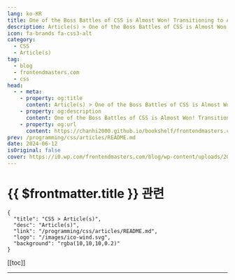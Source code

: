 ```yaml
---
lang: ko-KR
title: One of the Boss Battles of CSS is Almost Won! Transitioning to Auto
description: Article(s) > One of the Boss Battles of CSS is Almost Won! Transitioning to Auto
icon: fa-brands fa-css3-alt
category: 
  - CSS
  - Article(s)
tag: 
  - blog
  - frontendmasters.com
  - css
head:
  - - meta:
    - property: og:title
      content: Article(s) > One of the Boss Battles of CSS is Almost Won! Transitioning to Auto
    - property: og:description
      content: One of the Boss Battles of CSS is Almost Won! Transitioning to Auto
    - property: og:url
      content: https://chanhi2000.github.io/bookshelf/frontendmasters.com/one-of-the-boss-battles-of-css-is-almost-won-transitioning-to-auto.html
prev: /programming/css/articles/README.md
date: 2024-06-12
isOriginal: false
cover: https://i0.wp.com/frontendmasters.com/blog/wp-content/uploads/2024/06/image-2.png?resize=1024%2C585&ssl=1
---
```


# {{ $frontmatter.title }} 관련

```component VPCard
{
  "title": "CSS > Article(s)",
  "desc": "Article(s)",
  "link": "/programming/css/articles/README.md",
  "logo": "/images/ico-wind.svg",
  "background": "rgba(10,10,10,0.2)"
}
```

[[toc]]

---

<SiteInfo
  name="One of the Boss Battles of CSS is Almost Won! Transitioning to Auto"
  desc="The experimental CSS function `calc-size(auto)` allows transitions from zero to a specified value. Animating elements from zero to their intrinsic size has long been desired by CSS developers."
  url="https://frontendmasters.com/blog/one-of-the-boss-battles-of-css-is-almost-won-transitioning-to-auto/"
  logo="https://frontendmasters.com/favicon.ico"
  preview="https://i0.wp.com/frontendmasters.com/blog/wp-content/uploads/2024/06/image-2.png?resize=1024%2C585&ssl=1"/>

<!-- TODO: 작성 -->
